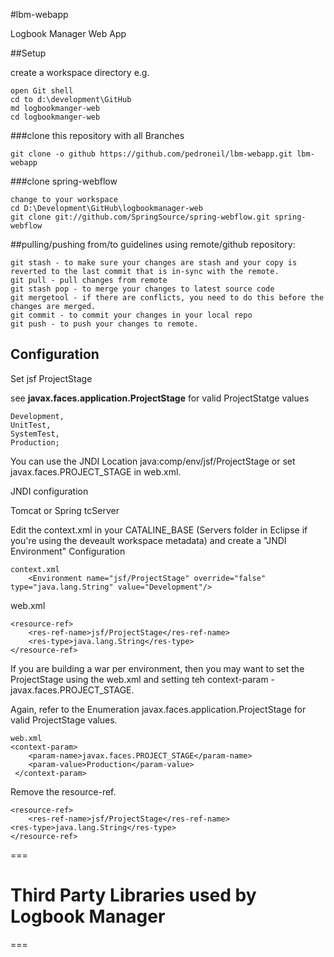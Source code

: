 #lbm-webapp


Logbook Manager Web App


##Setup

create a workspace directory e.g.

    open Git shell
    cd to d:\development\GitHub
    md logbookmanger-web
    cd logbookmanger-web

###clone this repository with all Branches

    git clone -o github https://github.com/pedroneil/lbm-webapp.git lbm-webapp

###clone spring-webflow

	change to your workspace
	cd D:\Development\GitHub\logbookmanager-web
	git clone git://github.com/SpringSource/spring-webflow.git spring-webflow
	

	

##pulling/pushing from/to guidelines using remote/github repository:

    git stash - to make sure your changes are stash and your copy is reverted to the last commit that is in-sync with the remote.
    git pull - pull changes from remote
    git stash pop - to merge your changes to latest source code
    git mergetool - if there are conflicts, you need to do this before the changes are merged.
    git commit - to commit your changes in your local repo
    git push - to push your changes to remote.


## Configuration

Set jsf ProjectStage

see **javax.faces.application.ProjectStage** for valid ProjectStatge values    
	
    Development,
    UnitTest,
    SystemTest,
    Production;


You can use the JNDI Location java:comp/env/jsf/ProjectStage or set javax.faces.PROJECT_STAGE in web.xml.

JNDI configuration

Tomcat or Spring tcServer

Edit the context.xml in your CATALINE_BASE (Servers folder in Eclipse if you're using the deveault workspace metadata) and create a "JNDI Environment" Configuration

    context.xml
        <Environment name="jsf/ProjectStage" override="false" type="java.lang.String" value="Development"/>
  
web.xml

    <resource-ref>
        <res-ref-name>jsf/ProjectStage</res-ref-name>
        <res-type>java.lang.String</res-type>
    </resource-ref>


If you are building a war per environment, then you may want to set the ProjectStage using the web.xml and 
setting teh context-param - javax.faces.PROJECT_STAGE.

Again, refer to the Enumeration javax.faces.application.ProjectStage for valid ProjectStage values.

    web.xml
    <context-param>
        <param-name>javax.faces.PROJECT_STAGE</param-name>
        <param-value>Production</param-value>
     </context-param>

Remove the resource-ref.

    <resource-ref>
        <res-ref-name>jsf/ProjectStage</res-ref-name>
	<res-type>java.lang.String</res-type>
    </resource-ref>
    
 ===
 
 # Third Party Libraries used by Logbook Manager
 ===
 

